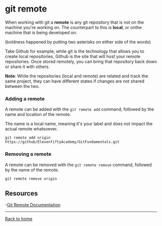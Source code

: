 # git remote

When working with git a **remote** is any git repository that is not on the machine you're working on. The counterpart to this is **local**, or onthe machine that is being developed on.

(boldness happened by putting two asterisks on either side of the words)

Take Github for example; while git is the technology that allows you to create local repositories, Github is the site that will host your remote repositories. Once stored remotely, you can bring that repository back down or share it with others.

**Note**: While the repositories (local and remote) are related and track the same project, they can have different states if changes are not shared between the two.

### Adding a remote

A remote can be added with the `git remote add` command, followed by the name and location of the remote.

The name is a local name, meaning it's your label and does not impact the actual remote whatsoever.

```
git remote add origin https://github/ElevenfiftyAcademy/GitFundamentals.git
```

### Removing a remote

A remote can be removed with the `git remote remove` command, followed by the name of the remote.
```
git remote remove origin
```

## Resources

-[Git Remote Documentation](https://git-scm.com/docs/git-remote)

---

[Back to home](../README.md)